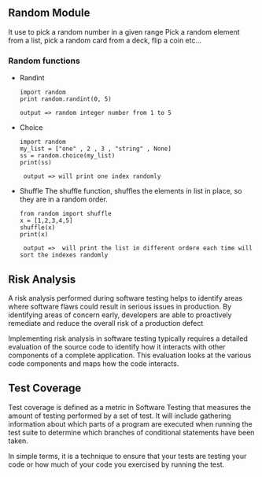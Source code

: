 ## Random Module

It use to pick a random number in a given range Pick a random element from a list, pick a random card from a deck, flip a coin etc...

### Random functions
- Randint
   ```
   import random
   print random.randint(0, 5)
   
   output => random integer number from 1 to 5
   
   ```
 - Choice
    ```
    import random
    my_list = ["one" , 2 , 3 , "string" , None]
    ss = random.choice(my_list)
    print(ss) 
    
     output => will print one index randomly
    ```
    
 - Shuffle
    The shuffle function, shuffles the elements in list in place, so they are in a random order.
    ```
    from random import shuffle
    x = [1,2,3,4,5]
    shuffle(x)
    print(x)
    
     output =>  will print the list in different ordere each time will sort the indexes randomly
    ```
    
    

## Risk Analysis

 A risk analysis performed during software testing helps to identify areas where software flaws could result in serious issues in production. By identifying areas of concern early, developers are able to proactively remediate and reduce the overall risk of a production defect

 Implementing risk analysis in software testing typically requires a detailed evaluation of the source code to identify how it interacts with other components of a complete application. This evaluation looks at the various code components and maps how the code interacts.

    
## Test Coverage   

Test coverage is defined as a metric in Software Testing that measures the amount of testing performed by a set of test. It will include gathering information about which parts of a program are executed when running the test suite to determine which branches of conditional statements have been taken.

In simple terms, it is a technique to ensure that your tests are testing your code or how much of your code you exercised by running the test.
